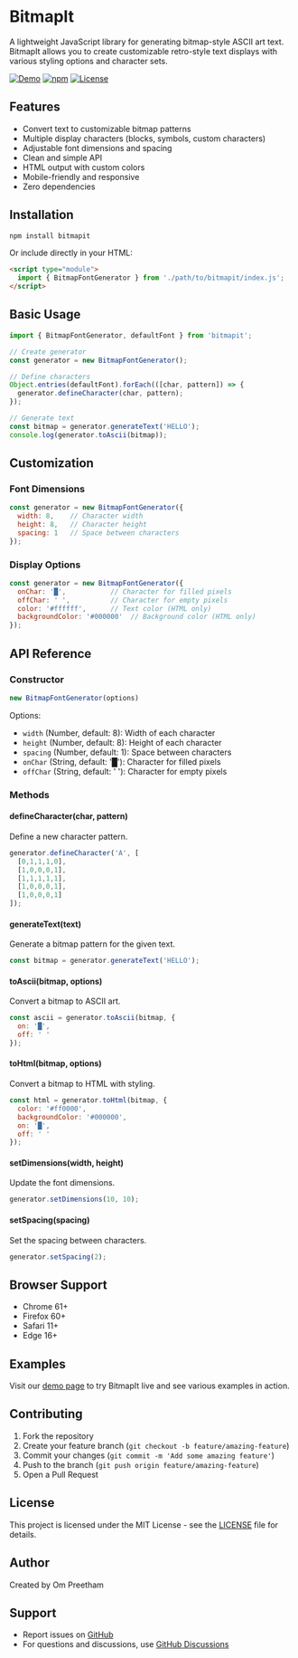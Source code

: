 # BitmapIt

A lightweight JavaScript library for generating bitmap-style ASCII art text. BitmapIt allows you to create customizable retro-style text displays with various styling options and character sets.

[![Demo](https://img.shields.io/badge/Try%20Demo-Live-blue)](https://bitmapit-preview.vercel.app/)
[![npm](https://img.shields.io/npm/v/bitmapit)](https://www.npmjs.com/package/bitmapit)
[![License](https://img.shields.io/badge/license-MIT-green)](LICENSE)

## Features

- Convert text to customizable bitmap patterns
- Multiple display characters (blocks, symbols, custom characters)
- Adjustable font dimensions and spacing
- Clean and simple API
- HTML output with custom colors
- Mobile-friendly and responsive
- Zero dependencies

## Installation

```bash
npm install bitmapit
```

Or include directly in your HTML:

```html
<script type="module">
  import { BitmapFontGenerator } from './path/to/bitmapit/index.js';
</script>
```

## Basic Usage

```javascript
import { BitmapFontGenerator, defaultFont } from 'bitmapit';

// Create generator
const generator = new BitmapFontGenerator();

// Define characters
Object.entries(defaultFont).forEach(([char, pattern]) => {
  generator.defineCharacter(char, pattern);
});

// Generate text
const bitmap = generator.generateText('HELLO');
console.log(generator.toAscii(bitmap));
```

## Customization

### Font Dimensions

```javascript
const generator = new BitmapFontGenerator({
  width: 8,    // Character width
  height: 8,   // Character height
  spacing: 1   // Space between characters
});
```

### Display Options

```javascript
const generator = new BitmapFontGenerator({
  onChar: '█',           // Character for filled pixels
  offChar: ' ',          // Character for empty pixels
  color: '#ffffff',      // Text color (HTML only)
  backgroundColor: '#000000'  // Background color (HTML only)
});
```

## API Reference

### Constructor

```javascript
new BitmapFontGenerator(options)
```

Options:
- `width` (Number, default: 8): Width of each character
- `height` (Number, default: 8): Height of each character
- `spacing` (Number, default: 1): Space between characters
- `onChar` (String, default: '█'): Character for filled pixels
- `offChar` (String, default: ' '): Character for empty pixels

### Methods

#### defineCharacter(char, pattern)
Define a new character pattern.

```javascript
generator.defineCharacter('A', [
  [0,1,1,1,0],
  [1,0,0,0,1],
  [1,1,1,1,1],
  [1,0,0,0,1],
  [1,0,0,0,1]
]);
```

#### generateText(text)
Generate a bitmap pattern for the given text.

```javascript
const bitmap = generator.generateText('HELLO');
```

#### toAscii(bitmap, options)
Convert a bitmap to ASCII art.

```javascript
const ascii = generator.toAscii(bitmap, { 
  on: '█', 
  off: ' ' 
});
```

#### toHtml(bitmap, options)
Convert a bitmap to HTML with styling.

```javascript
const html = generator.toHtml(bitmap, {
  color: '#ff0000',
  backgroundColor: '#000000',
  on: '█',
  off: ' '
});
```

#### setDimensions(width, height)
Update the font dimensions.

```javascript
generator.setDimensions(10, 10);
```

#### setSpacing(spacing)
Set the spacing between characters.

```javascript
generator.setSpacing(2);
```

## Browser Support

- Chrome 61+
- Firefox 60+
- Safari 11+
- Edge 16+

## Examples

Visit our [demo page](https://bitmapit.vercel.app) to try BitmapIt live and see various examples in action.

## Contributing

1. Fork the repository
2. Create your feature branch (`git checkout -b feature/amazing-feature`)
3. Commit your changes (`git commit -m 'Add some amazing feature'`)
4. Push to the branch (`git push origin feature/amazing-feature`)
5. Open a Pull Request

## License

This project is licensed under the MIT License - see the [LICENSE](LICENSE) file for details.

## Author

Created by Om Preetham

## Support

- Report issues on [GitHub](https://github.com/OmPreetham/bitmapit/issues)
- For questions and discussions, use [GitHub Discussions](https://github.com/OmPreetham/bitmapit/discussions)